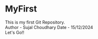 # MyFirst
This is my first Git Repository.
<br>
Author - Sujal Choudhary
Date - 15/12/2024
<br> Let's Go!!
